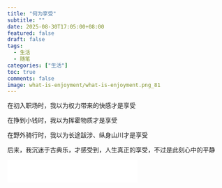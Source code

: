 ```yaml
---
title: "何为享受"
subtitle: ""
date: 2025-08-30T17:05:00+08:00
featured: false
draft: false
tags:
  - 生活
  - 随笔
categories: ["生活"]
toc: true
comments: false
image: what-is-enjoyment/what-is-enjoyment.png_81
---
```

在初入职场时，我以为权力带来的快感才是享受

在挣到小钱时，我以为挥霍物质才是享受

在野外骑行时，我以为长途跋涉、纵身山川才是享受

后来，我沉迷于古典乐，才感受到，人生真正的享受，不过是此刻心中的平静

<iframe frameborder="no" border="0" marginwidth="0" marginheight="0" width=298 height=52 src="//music.163.com/outchain/player?type=2&id=2156764039&auto=1&height=32"></iframe>